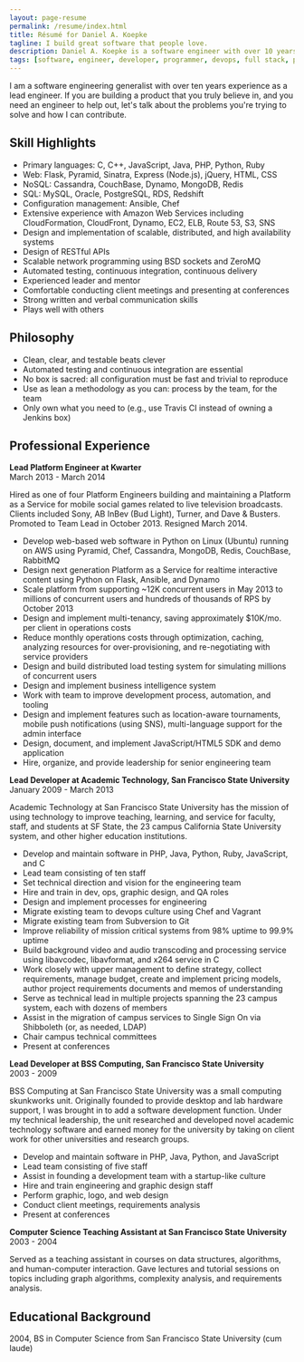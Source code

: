 ```yaml
---
layout: page-resume
permalink: /resume/index.html
title: Résumé for Daniel A. Koepke
tagline: I build great software that people love.
description: Daniel A. Koepke is a software engineer with over 10 years of experience. This is his résumé.
tags: [software, engineer, developer, programmer, devops, full stack, platform, backend, front end, python, aws, nosql, ruby, c, c++, javascript, java, scalability, high availability, architecture, lean, agile, scrum, distributed computing, algorithms, cloud computing]
---
```


I am a software engineering generalist with over ten years experience as a lead engineer. If you are building a product that you truly believe in, and you need an engineer to help out, let's talk about the problems you're trying to solve and how I can contribute.

## Skill Highlights

* Primary languages: C, C++, JavaScript, Java, PHP, Python, Ruby
* Web: Flask, Pyramid, Sinatra, Express (Node.js), jQuery, HTML, CSS
* NoSQL: Cassandra, CouchBase, Dynamo, MongoDB, Redis
* SQL: MySQL, Oracle, PostgreSQL, RDS, Redshift
* Configuration management: Ansible, Chef
* Extensive experience with Amazon Web Services including CloudFormation, CloudFront, Dynamo, EC2, ELB, Route 53, S3, SNS
* Design and implementation of scalable, distributed, and high availability systems
* Design of RESTful APIs
* Scalable network programming using BSD sockets and ZeroMQ
* Automated testing, continuous integration, continuous delivery
* Experienced leader and mentor
* Comfortable conducting client meetings and presenting at conferences
* Strong written and verbal communication skills
* Plays well with others

## Philosophy

* Clean, clear, and testable beats clever
* Automated testing and continuous integration are essential
* No box is sacred: all configuration must be fast and trivial to reproduce
* Use as lean a methodology as you can: process by the team, for the team
* Only own what you need to (e.g., use Travis CI instead of owning a Jenkins box)

## Professional Experience

**Lead Platform Engineer at Kwarter**<br>
March 2013 - March 2014

Hired as one of four Platform Engineers building and maintaining a Platform as a Service for mobile social games related to live television broadcasts. Clients included Sony, AB InBev (Bud Light), Turner, and Dave & Busters. Promoted to Team Lead in October 2013. Resigned March 2014.

* Develop web-based web software in Python on Linux (Ubuntu) running on AWS using Pyramid, Chef, Cassandra, MongoDB, Redis, CouchBase, RabbitMQ
* Design next generation Platform as a Service for realtime interactive content using Python on Flask, Ansible, and Dynamo
* Scale platform from supporting ~12K concurrent users in May 2013 to millions of concurrent users and hundreds of thousands of RPS by October 2013
* Design and implement multi-tenancy, saving approximately $10K/mo. per client in operations costs
* Reduce monthly operations costs through optimization, caching, analyzing resources for over-provisioning, and re-negotiating with service providers
* Design and build distributed load testing system for simulating millions of concurrent users
* Design and implement business intelligence system
* Work with team to improve development process, automation, and tooling
* Design and implement features such as location-aware tournaments, mobile push notifications (using SNS), multi-language support for the admin interface
* Design, document, and implement JavaScript/HTML5 SDK and demo application
* Hire, organize, and provide leadership for senior engineering team

**Lead Developer at Academic Technology, San Francisco State University**<br>
January 2009 - March 2013

Academic Technology at San Francisco State University has the mission of using technology to improve teaching, learning, and service for faculty, staff, and students at SF State, the 23 campus California State University system, and other higher education institutions.

* Develop and maintain software in PHP, Java, Python, Ruby, JavaScript, and C
* Lead team consisting of ten staff
* Set technical direction and vision for the engineering team
* Hire and train in dev, ops, graphic design, and QA roles
* Design and implement processes for engineering
* Migrate existing team to devops culture using Chef and Vagrant
* Migrate existing team from Subversion to Git
* Improve reliability of mission critical systems from 98% uptime to 99.9% uptime
* Build background video and audio transcoding and processing service using libavcodec, libavformat, and x264 service in C
* Work closely with upper management to define strategy, collect requirements, manage budget, create and implement pricing models, author project requirements documents and memos of understanding
* Serve as technical lead in multiple projects spanning the 23 campus system, each with dozens of members
* Assist in the migration of campus services to Single Sign On via Shibboleth (or, as needed, LDAP)
* Chair campus technical committees
* Present at conferences

**Lead Developer at BSS Computing, San Francisco State University**<br>
2003 - 2009

BSS Computing at San Francisco State University was a small computing skunkworks unit. Originally founded to provide desktop and lab hardware support, I was brought in to add a software development function. Under my technical leadership, the unit researched and developed novel academic technology software and earned money for the university by taking on client work for other universities and research groups.

* Develop and maintain software in PHP, Java, Python, and JavaScript
* Lead team consisting of five staff
* Assist in founding a development team with a startup-like culture
* Hire and train engineering and graphic design staff
* Perform graphic, logo, and web design
* Conduct client meetings, requirements analysis
* Present at conferences

**Computer Science Teaching Assistant at San Francisco State University**<br>
2003 - 2004

Served as a teaching assistant in courses on data structures, algorithms, and human-computer interaction. Gave lectures and tutorial sessions on topics including graph algorithms, complexity analysis, and requirements analysis.

## Educational Background

2004, BS in Computer Science from San Francisco State University (cum laude)
